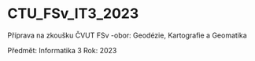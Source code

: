 # CTU_FSv_IT3_2023
Příprava na zkoušku ČVUT FSv -obor: Geodézie, Kartografie a Geomatika

Předmět: Informatika 3
Rok: 2023
